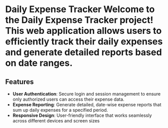 # Daily Expense Tracker Welcome to the **Daily Expense Tracker** project! This web application allows users to efficiently track their daily expenses and generate detailed reports based on date ranges.
## Features

- **User Authentication**: Secure login and session management to ensure only authorized users can access their expense data.
- **Expense Reporting**: Generate detailed, date-wise expense reports that sum up daily expenses for a specified period.
- **Responsive Design**: User-friendly interface that works seamlessly across different devices and screen sizes
